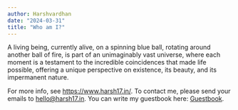 ```yaml
---
author: Harshvardhan
date: "2024-03-31"
title: "Who am I?"
---
```


A living being, currently alive, on a spinning blue ball, rotating around another ball of fire, is part of an unimaginably vast universe, where each moment is a testament to the incredible coincidences that made life possible, offering a unique perspective on existence, its beauty, and its impermanent nature.

For more info, see <https://www.harsh17.in/>. To contact me, please send your emails to <hello@harsh17.in>. You can write my guestbook here: [Guestbook](http://users3.smartgb.com/g/g.php?a=s&i=g36-36168-7b).

